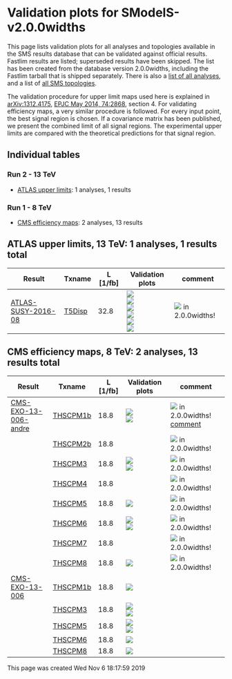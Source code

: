 
# Validation plots for SModelS-v2.0.0widths 

This page lists validation plots for all analyses and topologies available in
the SMS results database that can be validated against official results.
Fastlim results are listed; superseded results have been skipped. The list has been created from the
database version 2.0.0widths, including the Fastlim tarball that is shipped separately.
There is also a [list of all analyses](ListOfAnalyses200widths), and
a list of [all SMS topologies](SmsDictionary200widths).

The validation procedure for upper limit maps used here is explained in [arXiv:1312.4175](http://arxiv.org/abs/1312.4175),  [EPJC May 2014, 74:2868](http://link.springer.com/article/10.1140/epjc/s10052-014-2868-5), section 4. For validating efficiency maps, a very similar procedure is followed. For every input point, the best signal region is chosen. If a covariance matrix has been published, we present the combined limit of all signal regions. The experimental upper limits are compared with the theoretical predictions for that signal region.

## Individual tables

### Run 2 - 13 TeV
 * [ATLAS upper limits](#ATLASupperlimits13): 1 analyses, 1 results

### Run 1 - 8 TeV
 * [CMS efficiency maps](#CMSefficiencymaps8): 2 analyses, 13 results


<a name="ATLASupperlimits13"></a>
## ATLAS upper limits, 13 TeV: 1 analyses, 1 results total

| **Result** | **Txname** | **L [1/fb]** | **Validation plots** | **comment** |
|------------|------------|--------------|----------------------|-------------|
| [ATLAS-SUSY-2016-08](https://atlas.web.cern.ch/Atlas/GROUPS/PHYSICS/PAPERS/SUSY-2016-08/)| [T5Disp](SmsDictionary200widths#T5Disp)| 32.8|<a href="https://smodels.github.io/validation/200widths/13TeV/ATLAS/ATLAS-SUSY-2016-08/validation/T5Disp_2EqMassAx6.582119514e-16_EqMassBy_pretty.png"><img src="https://smodels.github.io/validation/200widths/13TeV/ATLAS/ATLAS-SUSY-2016-08/validation/T5Disp_2EqMassAx6.582119514e-16_EqMassBy_pretty.png" /></a><BR><a href="https://smodels.github.io/validation/200widths/13TeV/ATLAS/ATLAS-SUSY-2016-08/validation/T5Disp_2EqMassAx_EqWidthA6.582119514e-16_EqMassBy_pretty.png"><img src="https://smodels.github.io/validation/200widths/13TeV/ATLAS/ATLAS-SUSY-2016-08/validation/T5Disp_2EqMassAx_EqWidthA6.582119514e-16_EqMassBy_pretty.png" /></a><BR><a href="https://smodels.github.io/validation/200widths/13TeV/ATLAS/ATLAS-SUSY-2016-08/validation/T5Disp_2EqMassAx_EqWidthAy_EqMassB100.0_pretty.png"><img src="https://smodels.github.io/validation/200widths/13TeV/ATLAS/ATLAS-SUSY-2016-08/validation/T5Disp_2EqMassAx_EqWidthAy_EqMassB100.0_pretty.png" /></a><BR><a href="https://smodels.github.io/validation/200widths/13TeV/ATLAS/ATLAS-SUSY-2016-08/validation/T5Disp_2EqMassAx_EqWidthAy_EqMassBx-100.0_pretty.png"><img src="https://smodels.github.io/validation/200widths/13TeV/ATLAS/ATLAS-SUSY-2016-08/validation/T5Disp_2EqMassAx_EqWidthAy_EqMassBx-100.0_pretty.png" /></a><BR><a href="https://smodels.github.io/validation/200widths/13TeV/ATLAS/ATLAS-SUSY-2016-08/validation/T5Disp_2EqMassAxy_EqMassB100.0_pretty.png"><img src="https://smodels.github.io/validation/200widths/13TeV/ATLAS/ATLAS-SUSY-2016-08/validation/T5Disp_2EqMassAxy_EqMassB100.0_pretty.png" /></a><BR><a href="https://smodels.github.io/validation/200widths/13TeV/ATLAS/ATLAS-SUSY-2016-08/validation/T5Disp_2EqMassAxy_EqMassBx-100.0_pretty.png"><img src="https://smodels.github.io/validation/200widths/13TeV/ATLAS/ATLAS-SUSY-2016-08/validation/T5Disp_2EqMassAxy_EqMassBx-100.0_pretty.png" /></a>  | <img src="https://smodels.github.io/pics/new.png" /> in 2.0.0widths!  |


<a name="CMSefficiencymaps8"></a>
## CMS efficiency maps, 8 TeV: 2 analyses, 13 results total

| **Result** | **Txname** | **L [1/fb]** | **Validation plots** | **comment** |
|------------|------------|--------------|----------------------|-------------|
| [CMS-EXO-13-006-andre](http://cms-results.web.cern.ch/cms-results/public-results/publications/EXO-13-006/index.html)| [THSCPM1b](SmsDictionary200widths#THSCPM1b)| 18.8|<a href="https://smodels.github.io/validation/200widths/8TeV/CMS/CMS-EXO-13-006-andre/validation/THSCPM1b_2EqMassAx_EqWidthAy_pretty.png"><img src="https://smodels.github.io/validation/200widths/8TeV/CMS/CMS-EXO-13-006-andre/validation/THSCPM1b_2EqMassAx_EqWidthAy_pretty.png" /></a><BR><a href="https://smodels.github.io/validation/200widths/8TeV/CMS/CMS-EXO-13-006-andre/validation/THSCPM1b_2EqMassAx_pretty.png"><img src="https://smodels.github.io/validation/200widths/8TeV/CMS/CMS-EXO-13-006-andre/validation/THSCPM1b_2EqMassAx_pretty.png" /></a>  | <img src="https://smodels.github.io/pics/new.png" /> in 2.0.0widths! [comment](https://smodels.github.io/validation/200widths/8TeV/CMS/CMS-EXO-13-006-andre/validation/THSCPM1b.txt) |
| | [THSCPM2b](SmsDictionary200widths#THSCPM2b)| 18.8|  | <img src="https://smodels.github.io/pics/new.png" /> in 2.0.0widths!  |
| | [THSCPM3](SmsDictionary200widths#THSCPM3)| 18.8|<a href="https://smodels.github.io/validation/200widths/8TeV/CMS/CMS-EXO-13-006-andre/validation/THSCPM3_2EqMassAx_EqMassBy_EqWidthB1e-17_pretty.png"><img src="https://smodels.github.io/validation/200widths/8TeV/CMS/CMS-EXO-13-006-andre/validation/THSCPM3_2EqMassAx_EqMassBy_EqWidthB1e-17_pretty.png" /></a><BR><a href="https://smodels.github.io/validation/200widths/8TeV/CMS/CMS-EXO-13-006-andre/validation/THSCPM3_2EqMassAx_EqMassBy_pretty.png"><img src="https://smodels.github.io/validation/200widths/8TeV/CMS/CMS-EXO-13-006-andre/validation/THSCPM3_2EqMassAx_EqMassBy_pretty.png" /></a>  | <img src="https://smodels.github.io/pics/new.png" /> in 2.0.0widths!  |
| | [THSCPM4](SmsDictionary200widths#THSCPM4)| 18.8|  | <img src="https://smodels.github.io/pics/new.png" /> in 2.0.0widths!  |
| | [THSCPM5](SmsDictionary200widths#THSCPM5)| 18.8|<a href="https://smodels.github.io/validation/200widths/8TeV/CMS/CMS-EXO-13-006-andre/validation/THSCPM5_2EqMassAx_EqMassBx-100_EqMassCy_pretty.png"><img src="https://smodels.github.io/validation/200widths/8TeV/CMS/CMS-EXO-13-006-andre/validation/THSCPM5_2EqMassAx_EqMassBx-100_EqMassCy_pretty.png" /></a>  | <img src="https://smodels.github.io/pics/new.png" /> in 2.0.0widths!  |
| | [THSCPM6](SmsDictionary200widths#THSCPM6)| 18.8|<a href="https://smodels.github.io/validation/200widths/8TeV/CMS/CMS-EXO-13-006-andre/validation/THSCPM6_2EqMassAx_EqMassBx-100_EqMassCy_pretty.png"><img src="https://smodels.github.io/validation/200widths/8TeV/CMS/CMS-EXO-13-006-andre/validation/THSCPM6_2EqMassAx_EqMassBx-100_EqMassCy_pretty.png" /></a><BR><a href="https://smodels.github.io/validation/200widths/8TeV/CMS/CMS-EXO-13-006-andre/validation/THSCPM6_2EqMassAx_EqMassBx-100.0_EqMassCy_pretty.png"><img src="https://smodels.github.io/validation/200widths/8TeV/CMS/CMS-EXO-13-006-andre/validation/THSCPM6_2EqMassAx_EqMassBx-100.0_EqMassCy_pretty.png" /></a>  | <img src="https://smodels.github.io/pics/new.png" /> in 2.0.0widths!  |
| | [THSCPM7](SmsDictionary200widths#THSCPM7)| 18.8|  | <img src="https://smodels.github.io/pics/new.png" /> in 2.0.0widths!  |
| | [THSCPM8](SmsDictionary200widths#THSCPM8)| 18.8|<a href="https://smodels.github.io/validation/200widths/8TeV/CMS/CMS-EXO-13-006-andre/validation/THSCPM8_2EqMassAx_EqMassBy_pretty.png"><img src="https://smodels.github.io/validation/200widths/8TeV/CMS/CMS-EXO-13-006-andre/validation/THSCPM8_2EqMassAx_EqMassBy_pretty.png" /></a>  | <img src="https://smodels.github.io/pics/new.png" /> in 2.0.0widths!  |
| [CMS-EXO-13-006](http://cms-results.web.cern.ch/cms-results/public-results/publications/EXO-13-006/index.html)| [THSCPM1b](SmsDictionary200widths#THSCPM1b)| 18.8|<a href="https://smodels.github.io/validation/200widths/8TeV/CMS/CMS-EXO-13-006-eff/validation/THSCPM1b_2EqMassAx_EqWidthAy_pretty.png"><img src="https://smodels.github.io/validation/200widths/8TeV/CMS/CMS-EXO-13-006-eff/validation/THSCPM1b_2EqMassAx_EqWidthAy_pretty.png" /></a>  | |
| | [THSCPM3](SmsDictionary200widths#THSCPM3)| 18.8|<a href="https://smodels.github.io/validation/200widths/8TeV/CMS/CMS-EXO-13-006-eff/validation/THSCPM3_2EqMassAx_EqMassBy_EqWidthB1e-17_pretty.png"><img src="https://smodels.github.io/validation/200widths/8TeV/CMS/CMS-EXO-13-006-eff/validation/THSCPM3_2EqMassAx_EqMassBy_EqWidthB1e-17_pretty.png" /></a><BR><a href="https://smodels.github.io/validation/200widths/8TeV/CMS/CMS-EXO-13-006-eff/validation/THSCPM3_2EqMassAx_EqMassBy_EqWidthB1e-16_pretty.png"><img src="https://smodels.github.io/validation/200widths/8TeV/CMS/CMS-EXO-13-006-eff/validation/THSCPM3_2EqMassAx_EqMassBy_EqWidthB1e-16_pretty.png" /></a>  | |
| | [THSCPM5](SmsDictionary200widths#THSCPM5)| 18.8|<a href="https://smodels.github.io/validation/200widths/8TeV/CMS/CMS-EXO-13-006-eff/validation/THSCPM5_2EqMassAx_EqMassBx_EqMassCy_EqWidthC1e-16_pretty.png"><img src="https://smodels.github.io/validation/200widths/8TeV/CMS/CMS-EXO-13-006-eff/validation/THSCPM5_2EqMassAx_EqMassBx_EqMassCy_EqWidthC1e-16_pretty.png" /></a><BR><a href="https://smodels.github.io/validation/200widths/8TeV/CMS/CMS-EXO-13-006-eff/validation/THSCPM5_2EqMassAx_EqMassBx-100_EqMassCy_EqWidthC1e-16_pretty.png"><img src="https://smodels.github.io/validation/200widths/8TeV/CMS/CMS-EXO-13-006-eff/validation/THSCPM5_2EqMassAx_EqMassBx-100_EqMassCy_EqWidthC1e-16_pretty.png" /></a>  | |
| | [THSCPM6](SmsDictionary200widths#THSCPM6)| 18.8|<a href="https://smodels.github.io/validation/200widths/8TeV/CMS/CMS-EXO-13-006-eff/validation/THSCPM6_2EqMassAx_EqMassBx_EqMassCy_EqWidthC1e-16_pretty.png"><img src="https://smodels.github.io/validation/200widths/8TeV/CMS/CMS-EXO-13-006-eff/validation/THSCPM6_2EqMassAx_EqMassBx_EqMassCy_EqWidthC1e-16_pretty.png" /></a>  | |
| | [THSCPM8](SmsDictionary200widths#THSCPM8)| 18.8|<a href="https://smodels.github.io/validation/200widths/8TeV/CMS/CMS-EXO-13-006-eff/validation/THSCPM8_2EqMassAx_EqMassBy_EqWidthB1e-16_pretty.png"><img src="https://smodels.github.io/validation/200widths/8TeV/CMS/CMS-EXO-13-006-eff/validation/THSCPM8_2EqMassAx_EqMassBy_EqWidthB1e-16_pretty.png" /></a>  | |

This page was created Wed Nov  6 18:17:59 2019
